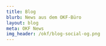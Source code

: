 ```yaml
---
title: Blog
blurb: News aus dem OKF-Büro
layout: blog
meta: OKF News
img_header: /okf/blog-social-og.png
---
```

